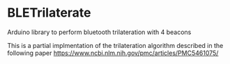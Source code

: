 # BLETrilaterate
Arduino library to perform bluetooth trilateration with 4 beacons

This is a partial implmentation of the trilateration algorithm described in the following paper https://www.ncbi.nlm.nih.gov/pmc/articles/PMC5461075/